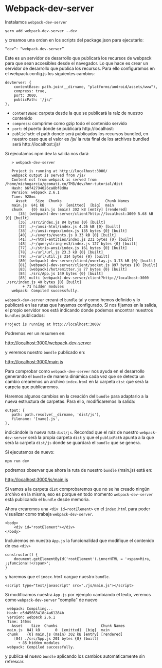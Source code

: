 # Webpack-dev-server

Instalamos `webpack-dev-server`

    yarn add webpack-dev-server --dev
 
y creamos una orden en los scripts del package.json para ejecutarlo:

    “dev”: “webpack-dev-server”

Este es un servidor de desarrollo que publicará los recursos de webpack para que sean accesibles desde el navegador. Lo que hace es crear un servidor de desarrollo que publica los recursos. Para ello configuramos en el webpack.config.js los siguientes cambios:
 
    devServer: {
        contentBase: path.join(__dirname, "platforms/android/assets/www"),
        compress: true,
        port: 3000,
        publicPath: '/js/'  
    },
 
* `contentBase`: carpeta desde la que se publicará la raíz de nuestro contenido
* `compress`: comprime como gzip todo el contenido servido
* `port`: el puerto donde se publicará http://localhost:<port>
* `publicPath`: el path donde será publicados los recursos bundled, en nuestro caso que el valor es /js/ la ruta final de los archivos bundled será http://localhost:<port>/js/
 
Si ejecutamos npm dev la salida nos dará:

       > webpack-dev-server
       
       Project is running at http://localhost:3000/
       webpack output is served from /js/
       Content not from webpack is served from /home/michogarcia/geomati.co/TMB/dev/hmr-tutorial/dist
       Hash: b6f42794026ca8bf8d0a
       Version: webpack 2.6.1
       Time: 928ms
         Asset    Size  Chunks                    Chunk Names
       main.js  841 kB       0  [emitted]  [big]  main
       chunk    {0} main.js (main) 302 kB [entry] [rendered]
          [35] (webpack)-dev-server/client?http://localhost:3000 5.68 kB {0} [built]
          [36] ./src/index.js 84 bytes {0} [built]
          [37] ./~/ansi-html/index.js 4.26 kB {0} [built]
          [38] ./~/ansi-regex/index.js 135 bytes {0} [built]
          [40] ./~/events/events.js 8.33 kB {0} [built]
          [41] ./~/html-entities/index.js 231 bytes {0} [built]
          [48] ./~/querystring-es3/index.js 127 bytes {0} [built]
          [77] ./~/strip-ansi/index.js 161 bytes {0} [built]
          [78] ./~/url/url.js 23.3 kB {0} [built]
          [79] ./~/url/util.js 314 bytes {0} [built]
          [80] (webpack)-dev-server/client/overlay.js 3.73 kB {0} [built]
          [81] (webpack)-dev-server/client/socket.js 897 bytes {0} [built]
          [83] (webpack)/hot/emitter.js 77 bytes {0} [built]
          [84] ./src/App.js 149 bytes {0} [built]
          [85] multi (webpack)-dev-server/client?http://localhost:3000 ./src/index.js 40 bytes {0} [built]
            + 71 hidden modules
       webpack: Compiled successfully.


`webpack-dev-server` creará el `bundle` tal y como hemos definido y lo publicará en las rutas que hayamos configurado. Si nos 
fijamos en la salida, el propio servidor nos está indicando donde podemos encontrar nuestros `bundles` publicados:

    Project is running at http://localhost:3000/
    
Podremos ver un resumen en:

[http://localhost:3000/webpack-dev-server](http://localhost:3000/webpack-dev-server)

y veremos nuestro `bundle` publicado en:

[http://localhost:3000/main.js](http://localhost:3000/main.js)

Para comprobar como `webpack-dev-server` nos ayuda en el desarrollo generando el `bundle` de manera dinámica cada vez que se detecta un cambio
crearemos un archivo `index.html` en la carpeta `dist` que será la carpeta que publicaremos.

Haremos algunos cambios en la creación del `bundle` para adaptarlo a la nueva estructura de carpetas. Para ello, modificaremos la salida:

    output: {
       path: path.resolve(__dirname, 'dist/js'),
       filename: '[name].js',
    },

indicándole la nueva ruta `dist/js`. Recordad que el raiz de nuestro `webpack-dev-server` será la propia carpeta `dist` y que el
`publicPath` apunta a la que será la carpeta `dist/js` donde se guardará el `bundle` que se genera.
   
Si ejecutamos de nuevo:

    npm run dev
    
podremos observar que ahora la ruta de nuestro `bundle` (main.js) está en:
    
[http://localhost:3000/js/main.js](http://localhost:3000/js/main.js)

Si vamos a la carpeta `dist` comprobaremos que no se ha creado ningún archivo en la misma, eso es porque en todo momento
`webpack-dev-server` está publicando el `bundle` desde memoria.

Ahora crearemos una `<div id=rootElement>` en el `index.html` para poder visualizar como trabaja `webpack-dev-server`.

    <body>
        <div id="rootElement"></div>
    </body>

Incluiremos en nuestra `App.js` la funcionalidad que modifique el contenido de esa `<div>`

    constructor() {
        document.getElementById('rootElement').innerHTML = '<span>Mira, ¡¡funciona!!</span>';
    }
    
y haremos que el `index.html` cargue nuestro `bundle`.
   
    <script type="text/javascript" src="./js/main.js"></script>
    
Si modificamos nuestra `App.js` por ejemplo cambiando el texto, veremos como `webpack-dev-server` "compila" de nuevo
 
     webpack: Compiling...
     Hash: e5d45663418c4a61284b
     Version: webpack 2.6.1
     Time: 146ms
       Asset    Size  Chunks                    Chunk Names
     main.js  841 kB       0  [emitted]  [big]  main
     chunk    {0} main.js (main) 302 kB [entry] [rendered]
        [84] ./src/App.js 201 bytes {0} [built]
          + 85 hidden modules
     webpack: Compiled successfully.
     
y publica el nuevo `bundle` aplicando los cambios automáticamente sin refrescar.
